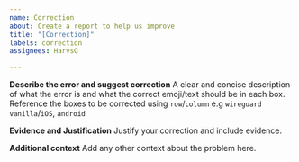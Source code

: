 ```yaml
---
name: Correction
about: Create a report to help us improve
title: "[Correction]"
labels: correction
assignees: HarvsG

---
```


**Describe the error and suggest correction**
A clear and concise description of what the error is and what the correct emoji/text should be in each box. Reference the boxes to be corrected using `row`/`column` e.g `wireguard vanilla`/`iOS`, `android`

**Evidence and Justification**
Justify your correction and include evidence.

**Additional context**
Add any other context about the problem here.
